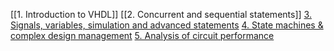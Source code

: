 
[[1. Introduction to VHDL]]
[[2. Concurrent and sequential statements]]
[3. Signals, variables, simulation and advanced statements](3.%20Signals,%20variables,%20simulation%20and%20advanced%20statements.md)
[4. State machines & complex design management](4.%20State%20machines%20&%20complex%20design%20management.md)
[5. Analysis of circuit performance](5.%20Analysis%20of%20circuit%20performance.md)
